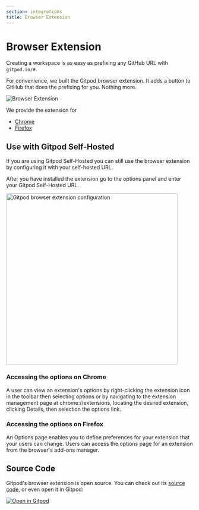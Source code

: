 ```yaml
---
section: integrations
title: Browser Extension
---
```


<script context="module">
  export const prerender = true;
</script>

# Browser Extension

Creating a workspace is as easy as prefixing any GitHub URL with `gitpod.io/#`.

For convenience, we built the Gitpod browser extension. It adds a button to GitHub that does the
prefixing for you. Nothing more.

![Browser Extension](../../../static/images/docs/browser-extension-lense.png)

We provide the extension for

- [Chrome](https://chrome.google.com/webstore/detail/gitpod-online-ide/dodmmooeoklaejobgleioelladacbeki)
- [Firefox](https://addons.mozilla.org/firefox/addon/gitpod/)

## Use with Gitpod Self-Hosted

If you are using Gitpod Self-Hosted you can still use the browser extension by configuring it with your self-hosted URL.

After you have installed the extension go to the options panel and enter your Gitpod Self-Hosted URL.

<img width="461" alt="Gitpod browser extension configuration" src="https://user-images.githubusercontent.com/372735/91141921-57ce6c80-e6b0-11ea-92e2-8e3a624bb87e.png">

### Accessing the options on Chrome

A user can view an extension's options by right-clicking the extension icon in the toolbar then selecting options or by navigating to the extension management page at chrome://extensions, locating the desired extension, clicking Details, then selection the options link.

### Accessing the options on Firefox

An Options page enables you to define preferences for your extension that your users can change. Users can access the options page for an extension from the browser's add-ons manager.

## Source Code

Gitpod's browser extension is open source. You can check out its [source code](https://github.com/gitpod-io/browser-extension), or even open it in Gitpod:

[![Open in Gitpod](https://gitpod.io/button/open-in-gitpod.svg)](https://gitpod.io/#https://github.com/gitpod-io/browser-extension)
